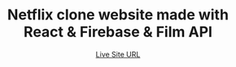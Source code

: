 <h1 align="center">Netflix clone website made with React & Firebase & Film API</h1>
<p align="center"><a href="https://netflix-react-clone-c56cb.web.app/">Live Site URL</a></p>
